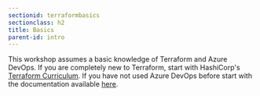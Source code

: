 ```yaml
---
sectionid: terraformbasics
sectionclass: h2
title: Basics
parent-id: intro
---
```


This workshop assumes a basic knowledge of Terraform and Azure DevOps.  If you are completely new to Terraform, start with HashiCorp's [Terraform Curriculum](https://learn.hashicorp.com/terraform/).  If you have not used Azure DevOps before start with the documentation available [here](https://docs.microsoft.com/en-us/azure/devops).